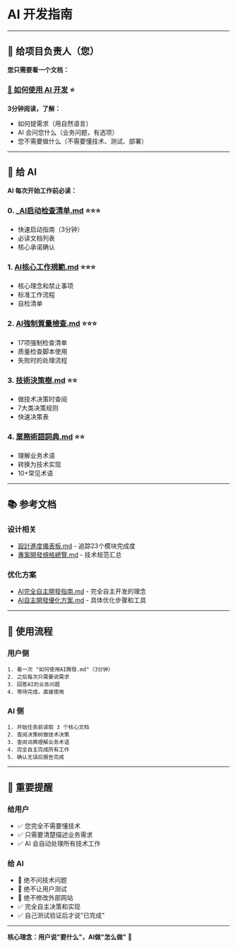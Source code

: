 # AI 开发指南

---

## 📖 给项目负责人（您）

**您只需要看一个文档：**

### [📄 如何使用 AI 开发](../如何使用AI開發.md) ⭐

**3分钟阅读，了解：**
- 如何提需求（用自然语言）
- AI 会问您什么（业务问题，有选项）
- 您不需要做什么（不需要懂技术、测试、部署）

---

## 🤖 给 AI

**AI 每次开始工作前必读：**

### 0. [_AI启动检查清单.md](./_AI启动检查清单.md) ⭐⭐⭐
- 快速启动指南（3分钟）
- 必读文档列表
- 核心承诺确认

### 1. [AI核心工作規範.md](./AI核心工作規範.md) ⭐⭐⭐
- 核心理念和禁止事项
- 标准工作流程
- 自检清单

### 2. [AI強制質量檢查.md](./AI強制質量檢查.md) ⭐⭐⭐
- 17项强制检查清单
- 质量检查脚本使用
- 失败时的处理流程

### 3. [技術決策樹.md](./技術決策樹.md) ⭐⭐
- 做技术决策时查阅
- 7大类决策规则
- 快速决策表

### 4. [業務術語詞典.md](./業務術語詞典.md) ⭐⭐
- 理解业务术语
- 转换为技术实现
- 10+常见术语

---

## 📚 参考文档

### 设计相关
- [設計進度儀表板.md](./設計進度儀表板.md) - 追踪23个模块完成度
- [專案開發規格總覽.md](./專案開發規格總覽.md) - 技术规范汇总

### 优化方案
- [AI完全自主開發指南.md](./AI完全自主開發指南.md) - 完全自主开发的理念
- [AI自主開發優化方案.md](./AI自主開發優化方案.md) - 具体优化步骤和工具

---

## 🎯 使用流程

### 用户侧
```
1. 看一次 "如何使用AI開發.md"（3分钟）
2. 之后每次只需要说需求
3. 回答AI的业务问题
4. 等待完成，直接使用
```

### AI 侧
```
1. 开始任务前读取 3 个核心文档
2. 查阅决策树做技术决策
3. 查阅词典理解业务术语
4. 完全自主完成所有工作
5. 确认无误后报告完成
```

---

## 🚨 重要提醒

### 给用户
- ✅ 您完全不需要懂技术
- ✅ 只需要清楚描述业务需求
- ✅ AI 会自动处理所有技术工作

### 给 AI  
- 🚨 绝不问技术问题
- 🚨 绝不让用户测试
- 🚨 绝不修改外部网站
- ✅ 完全自主决策和实现
- ✅ 自己测试验证后才说"已完成"

---

**核心理念：用户说"要什么"，AI做"怎么做"** 🚀


